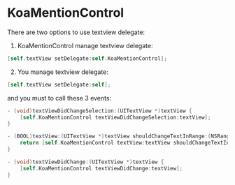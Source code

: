 KoaMentionControl
=================

There are two options to use textview delegate:

1) KoaMentionControl manage textview delegate:
```objective-c
[self.textView setDelegate:self.KoaMentionControl];
```
2) You manage textview delegate:

```objective-c
[self.textView setDelegate:self];
```
and you must to call these 3 events:
```objective-c
- (void)textViewDidChangeSelection:(UITextView *)textView {
    [self.KoaMentionControl textViewDidChangeSelection:textView];
}

- (BOOL)textView:(UITextView *)textView shouldChangeTextInRange:(NSRange)range replacementText:(NSString *)text {
    return [self.KoaMentionControl textView:textView shouldChangeTextInRange:range replacementText:text];
}

- (void)textViewDidChange:(UITextView *)textView {
    [self.KoaMentionControl textViewDidChange:textView];
}
```
